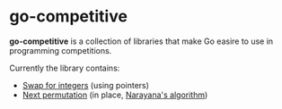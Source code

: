 # go-competitive

**go-competitive** is a collection of libraries that make Go easire to use in programming competitions.

Currently the library contains:

*  [Swap for integers](https://github.com/ivankovic/go-competitive/blob/master/swap/swap.go) (using pointers)
*  [Next permutation](https://github.com/ivankovic/go-competitive/blob/master/permutation/permutation.go#L20) (in place, [Narayana's algorithm](http://en.wikipedia.org/wiki/Permutation#Generation_in_lexicographic_order))
